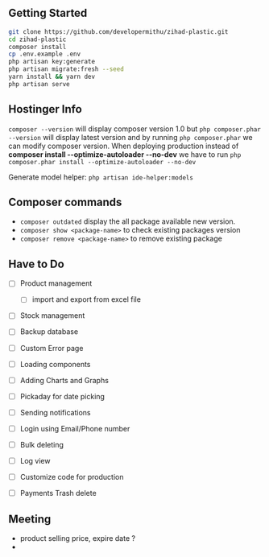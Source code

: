
## Getting Started

```bash
git clone https://github.com/developermithu/zihad-plastic.git
cd zihad-plastic
composer install
cp .env.example .env
php artisan key:generate
php artisan migrate:fresh --seed
yarn install && yarn dev
php artisan serve
```

## Hostinger Info

 ```composer --version``` will display composer version 1.0 but 
 ```php composer.phar --version``` will display latest version and by running ```php composer.phar``` we can modify composer version. 
When deploying production instead of **composer install --optimize-autoloader --no-dev** we have to run ```php composer.phar install --optimize-autoloader --no-dev```


Generate model helper: ```php artisan ide-helper:models``` 

## Composer commands

- ```composer outdated``` display the all package available new version.
- ```composer show <package-name>``` to check existing packages version
- ```composer remove <package-name>``` to remove existing package


## Have to Do

- [ ] Product management
  - [ ] import and export from excel file
- [ ] Stock management
- [ ] Backup database 
- [ ] Custom Error page
- [ ] Loading components
- [ ] Adding Charts and Graphs
- [ ] Pickaday for date picking
- [ ] Sending notifications
- [ ] Login using Email/Phone number
- [ ] Bulk deleting
- [ ] Log view
- [ ] Customize code for production
- [ ] Payments Trash delete


## Meeting

-  product selling price, expire date ?
- 